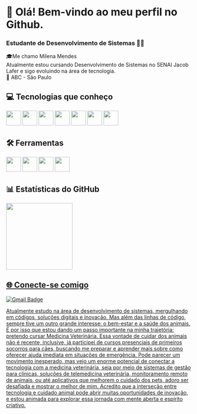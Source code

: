 
# 👋 Olá! Bem-vindo ao meu perfil no Github.
### Estudante de Desenvolvimento de Sistemas 👩‍💻
🎓Me chamo Milena Mendes 
<br>
Atualmente estou cursando Desenvolvimento de Sistemas no SENAI Jacob Lafer e sigo evoluindo na área de tecnologia.
<br>
📍 ABC - São Paulo  


  ## 💻 Tecnologias que conheço

  <img src="https://cdn.jsdelivr.net/gh/devicons/devicon@latest/icons/html5/html5-original.svg" width="40" height="40" /> <img src="https://cdn.jsdelivr.net/gh/devicons/devicon@latest/icons/css3/css3-original.svg" width="40" height="40" />
  <img src="https://cdn.jsdelivr.net/gh/devicons/devicon@latest/icons/mysql/mysql-original.svg" width="40" height="40" />
  <img src="https://cdn.jsdelivr.net/gh/devicons/devicon@latest/icons/php/php-original.svg" width="40" height="40" />
  <img src="https://cdn.jsdelivr.net/gh/devicons/devicon@latest/icons/bootstrap/bootstrap-original.svg"  width="40" height="40"  />
  <img src="https://cdn.jsdelivr.net/gh/devicons/devicon@latest/icons/javascript/javascript-original.svg" width="40" height="40" />
  <img src="https://cdn.jsdelivr.net/gh/devicons/devicon@latest/icons/git/git-original.svg" width="40" height="40" />

  ## 🛠️ Ferramentas 

  <img src="https://cdn.jsdelivr.net/gh/devicons/devicon@latest/icons/vscode/vscode-original.svg" width="40" height="40" /> <img src="https://cdn.jsdelivr.net/gh/devicons/devicon@latest/icons/figma/figma-original.svg" width="40" height="40" />
  <img src="https://cdn.jsdelivr.net/gh/devicons/devicon@latest/icons/github/github-original.svg" width="40" height="40" />
  <img src="https://cdn.jsdelivr.net/gh/devicons/devicon@latest/icons/canva/canva-original.svg" width="40" height="40" />

  ## 📊 Estatísticas do GitHub
   <div>
    <a href="https://github.com/seu-usuário-aqui">
    <img loading="lazy" height="180em" src="https://github-readme-stats.vercel.app/api/top-langs/?username=LeonardoRodrigues0&layout=compact&langs_count=7&theme=dracula"/>
   </div>


## 🌐 Conecte-se comigo

![Gmail Badge](https://img.shields.io/badge/-milenadosmp@gmail.com-red?style=flat&logo=Gmail&logoColor=white)

Atualmente estudo na área de desenvolvimento de sistemas, mergulhando em códigos, soluções digitais e inovação. Mas além das linhas de código, sempre tive um outro grande interesse: o bem-estar e a saúde dos animais.
É por isso que estou dando um passo importante na minha trajetória: pretendo cursar Medicina Veterinária.
Essa vontade de cuidar dos animais não é recente, inclusive, já participei de cursos presenciais de primeiros socorros para cães, buscando me preparar e aprender mais sobre como oferecer ajuda imediata em situações de emergência.
Pode parecer um movimento inesperado, mas vejo um enorme potencial de conectar a tecnologia com a medicina veterinária, seja por meio de sistemas de gestão para clínicas, soluções de telemedicina veterinária, monitoramento remoto de animais, ou até aplicativos que melhorem o cuidado dos pets, adoro ser desafiada e mostrar o melhor de mim.
Acredito que a interseção entre tecnologia e cuidado animal pode abrir muitas oportunidades de inovação, e estou animada para explorar essa jornada com mente aberta e espírito criativo.
